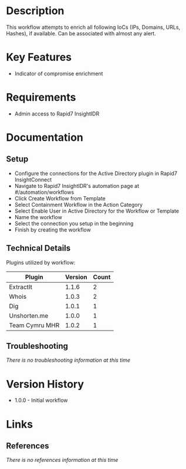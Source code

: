# Description

This workflow attempts to enrich all following IoCs (IPs, Domains, URLs, Hashes), if available. Can be associated with almost any alert.

# Key Features

* Indicator of compromise enrichment

# Requirements

* Admin access to Rapid7 InsightIDR

# Documentation

## Setup

* Configure the connections for the Active Directory plugin in Rapid7 InsightConnect
* Navigate to Rapid7 InsightIDR's automation page at #/automation/workflows
* Click Create Workflow from Template
* Select Containment Workflow in the Action Category
* Select Enable User in Active Directory for the Workflow or Template
* Name the workflow
* Select the connection you setup in the beginning
* Finish by creating the workflow

## Technical Details

Plugins utilized by workflow:

|Plugin|Version|Count|
|----|----|--------|
|ExtractIt|1.1.6|2|
|Whois|1.0.3|2|
|Dig|1.0.1|1|
|Unshorten.me|1.0.0|1|
|Team Cymru MHR|1.0.2|1|


## Troubleshooting

_There is no troubleshooting information at this time_

# Version History

* 1.0.0 - Initial workflow

# Links

## References

_There is no references information at this time_